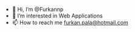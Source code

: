 - 👋 Hi, I’m @Furkannp
- 👀 I’m interested in Web Applications
- 📫 How to reach me furkan.pala@hotmail.com

<!---
Furkannp/Furkannp is a ✨ special ✨ repository because its `README.md` (this file) appears on your GitHub profile.
You can click the Preview link to take a look at your changes.
--->
